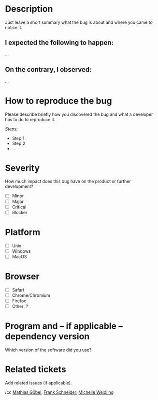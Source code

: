 # Description
Just leave a short summary what the bug is about and where you came to notice it.

## I expected the following to happen:
…

## On the contrary, I observed:
…

# How to reproduce the bug
Please describe briefly how you discovered the bug and what a developer has to do to reproduce it.

_Steps:_
  * Step 1
  * Step 2
  * ...

# Severity
How much impact does this bug have on the product or further development?
  * [ ] Minor
  * [ ] Major
  * [ ] Critical
  * [ ] Blocker

# Platform
  * [ ] Unix
  * [ ] Windows
  * [ ] MacOS

# Browser
  * [ ] Safari
  * [ ] Chrome/Chromium
  * [ ] Firefox
  * [ ] Other: ?

# Program and – if applicable – dependency version
Which version of the software did you use?

# Related tickets
Add related issues (if applicable).

/cc [Mathias Göbel](https://gitlab.gwdg.de/mgoebel), [Frank Schneider](https://gitlab.gwdg.de/schneider210), [Michelle Weidling](https://gitlab.gwdg.de/mrodzis)
